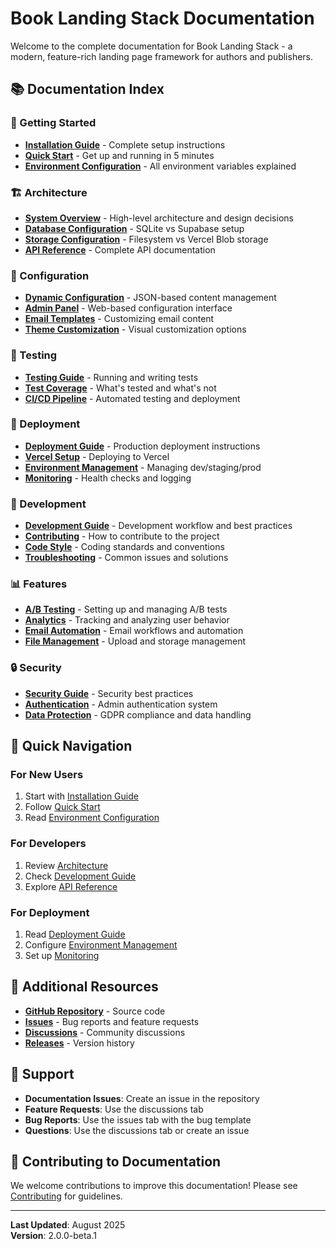# Book Landing Stack Documentation

Welcome to the complete documentation for Book Landing Stack - a modern, feature-rich landing page framework for authors and publishers.

## 📚 Documentation Index

### 🚀 Getting Started
- **[Installation Guide](./installation.md)** - Complete setup instructions
- **[Quick Start](./quick-start.md)** - Get up and running in 5 minutes
- **[Environment Configuration](./environment.md)** - All environment variables explained

### 🏗️ Architecture
- **[System Overview](./architecture.md)** - High-level architecture and design decisions
- **[Database Configuration](./database.md)** - SQLite vs Supabase setup
- **[Storage Configuration](./storage.md)** - Filesystem vs Vercel Blob storage
- **[API Reference](./api.md)** - Complete API documentation

### 🎨 Configuration
- **[Dynamic Configuration](./configuration.md)** - JSON-based content management
- **[Admin Panel](./admin.md)** - Web-based configuration interface
- **[Email Templates](./email-templates.md)** - Customizing email content
- **[Theme Customization](./theming.md)** - Visual customization options

### 🧪 Testing
- **[Testing Guide](./testing.md)** - Running and writing tests
- **[Test Coverage](./test-coverage.md)** - What's tested and what's not
- **[CI/CD Pipeline](./ci-cd.md)** - Automated testing and deployment

### 🚀 Deployment
- **[Deployment Guide](./deployment.md)** - Production deployment instructions
- **[Vercel Setup](./vercel.md)** - Deploying to Vercel
- **[Environment Management](./environments.md)** - Managing dev/staging/prod
- **[Monitoring](./monitoring.md)** - Health checks and logging

### 🔧 Development
- **[Development Guide](./development.md)** - Development workflow and best practices
- **[Contributing](./contributing.md)** - How to contribute to the project
- **[Code Style](./code-style.md)** - Coding standards and conventions
- **[Troubleshooting](./troubleshooting.md)** - Common issues and solutions

### 📊 Features
- **[A/B Testing](./ab-testing.md)** - Setting up and managing A/B tests
- **[Analytics](./analytics.md)** - Tracking and analyzing user behavior
- **[Email Automation](./email-automation.md)** - Email workflows and automation
- **[File Management](./file-management.md)** - Upload and storage management

### 🔒 Security
- **[Security Guide](./security.md)** - Security best practices
- **[Authentication](./authentication.md)** - Admin authentication system
- **[Data Protection](./data-protection.md)** - GDPR compliance and data handling

## 🎯 Quick Navigation

### For New Users
1. Start with [Installation Guide](./installation.md)
2. Follow [Quick Start](./quick-start.md)
3. Read [Environment Configuration](./environment.md)

### For Developers
1. Review [Architecture](./architecture.md)
2. Check [Development Guide](./development.md)
3. Explore [API Reference](./api.md)

### For Deployment
1. Read [Deployment Guide](./deployment.md)
2. Configure [Environment Management](./environments.md)
3. Set up [Monitoring](./monitoring.md)

## 📖 Additional Resources

- **[GitHub Repository](https://github.com/Belgarat/booklandingstack)** - Source code
- **[Issues](https://github.com/Belgarat/booklandingstack/issues)** - Bug reports and feature requests
- **[Discussions](https://github.com/Belgarat/booklandingstack/discussions)** - Community discussions
- **[Releases](https://github.com/Belgarat/booklandingstack/releases)** - Version history

## 🤝 Support

- **Documentation Issues**: Create an issue in the repository
- **Feature Requests**: Use the discussions tab
- **Bug Reports**: Use the issues tab with the bug template
- **Questions**: Use the discussions tab or create an issue

## 📝 Contributing to Documentation

We welcome contributions to improve this documentation! Please see [Contributing](./contributing.md) for guidelines.

---

**Last Updated**: August 2025  
**Version**: 2.0.0-beta.1 